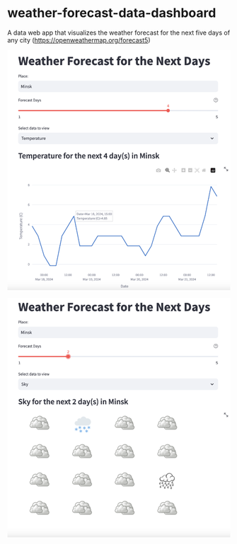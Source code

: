 # weather-forecast-data-dashboard
A data web app that visualizes the weather forecast for the next five days of any city (https://openweathermap.org/forecast5)

![temperature for several days.png](screenshots%2Ftemperature%20for%20several%20days.png)

![sky for several days.png](screenshots%2Fsky%20for%20several%20days.png)